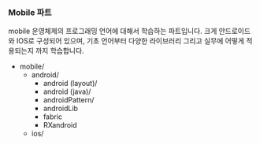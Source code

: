 ### Mobile 파트

mobile 운영체제의 프로그래밍 언어에 대해서 학습하는 파트입니다.
크게 안드로이드와 IOS로 구성되어 있으며,
기초 언어부터 다양한 라이브러리 그리고 실무에 어떻게 적용되는지 까지 학습합니다.

- mobile/
    - android/
        - android (layout)/
        - android (java)/
        - androidPattern/
        - androidLib
        - fabric
        - RXandroid
    - ios/
